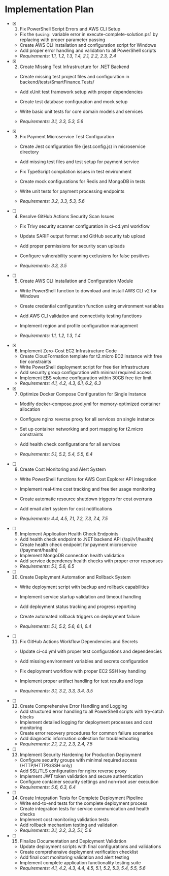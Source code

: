 # Implementation Plan

- [x] 1. Fix PowerShell Script Errors and AWS CLI Setup


  - Fix the `$using:` variable error in execute-complete-solution.ps1 by replacing with proper parameter passing
  - Create AWS CLI installation and configuration script for Windows
  - Add proper error handling and validation to all PowerShell scripts
  - _Requirements: 1.1, 1.2, 1.3, 1.4, 2.1, 2.2, 2.3, 2.4_



- [x] 2. Create Missing Test Infrastructure for .NET Backend



  - Create missing test project files and configuration in backend/tests/SmartFinance.Tests/
  - Add xUnit test framework setup with proper dependencies
  - Create test database configuration and mock setup


  - Write basic unit tests for core domain models and services
  - _Requirements: 3.1, 3.3, 5.3, 5.6_

- [x] 3. Fix Payment Microservice Test Configuration



  - Create Jest configuration file (jest.config.js) in microservice directory
  - Add missing test files and test setup for payment service


  - Fix TypeScript compilation issues in test environment
  - Create mock configurations for Redis and MongoDB in tests
  - Write unit tests for payment processing endpoints
  - _Requirements: 3.2, 3.3, 5.3, 5.6_



- [ ] 4. Resolve GitHub Actions Security Scan Issues
  - Fix Trivy security scanner configuration in ci-cd.yml workflow
  - Update SARIF output format and GitHub security tab upload
  - Add proper permissions for security scan uploads
  - Configure vulnerability scanning exclusions for false positives


  - _Requirements: 3.3, 3.5_

- [ ] 5. Create AWS CLI Installation and Configuration Module
  - Write PowerShell function to download and install AWS CLI v2 for Windows
  - Create credential configuration function using environment variables


  - Add AWS CLI validation and connectivity testing functions
  - Implement region and profile configuration management
  - _Requirements: 1.1, 1.2, 1.3, 1.4_

- [x] 6. Implement Zero-Cost EC2 Infrastructure Code


  - Create CloudFormation template for t2.micro EC2 instance with free tier constraints
  - Write PowerShell deployment script for free tier infrastructure
  - Add security group configuration with minimal required access
  - Implement EBS volume configuration within 30GB free tier limit
  - _Requirements: 4.1, 4.2, 4.3, 6.1, 6.2, 6.3_



- [x] 7. Optimize Docker Compose Configuration for Single Instance



  - Modify docker-compose.prod.yml for memory-optimized container allocation
  - Configure nginx reverse proxy for all services on single instance
  - Set up container networking and port mapping for t2.micro constraints


  - Add health check configurations for all services
  - _Requirements: 5.1, 5.2, 5.4, 5.5, 6.4_

- [ ] 8. Create Cost Monitoring and Alert System
  - Write PowerShell functions for AWS Cost Explorer API integration


  - Implement real-time cost tracking and free tier usage monitoring
  - Create automatic resource shutdown triggers for cost overruns
  - Add email alert system for cost notifications
  - _Requirements: 4.4, 4.5, 7.1, 7.2, 7.3, 7.4, 7.5_


- [ ] 9. Implement Application Health Check Endpoints


  - Add health check endpoint to .NET backend API (/api/v1/health)
  - Create health check endpoint for payment microservice (/payment/health)
  - Implement MongoDB connection health validation
  - Add service dependency health checks with proper error responses
  - _Requirements: 5.1, 5.6, 6.5_


- [ ] 10. Create Deployment Automation and Rollback System
  - Write deployment script with backup and rollback capabilities
  - Implement service startup validation and timeout handling
  - Add deployment status tracking and progress reporting
  - Create automated rollback triggers on deployment failure

  - _Requirements: 5.1, 5.2, 5.6, 6.1, 6.4_

- [ ] 11. Fix GitHub Actions Workflow Dependencies and Secrets
  - Update ci-cd.yml with proper test configurations and dependencies
  - Add missing environment variables and secrets configuration
  - Fix deployment workflow with proper EC2 SSH key handling



  - Implement proper artifact handling for test results and logs
  - _Requirements: 3.1, 3.2, 3.3, 3.4, 3.5_

- [ ] 12. Create Comprehensive Error Handling and Logging
  - Add structured error handling to all PowerShell scripts with try-catch blocks
  - Implement detailed logging for deployment processes and cost monitoring
  - Create error recovery procedures for common failure scenarios
  - Add diagnostic information collection for troubleshooting
  - _Requirements: 2.1, 2.2, 2.3, 2.4, 7.5_

- [ ] 13. Implement Security Hardening for Production Deployment
  - Configure security groups with minimal required access (HTTP/HTTPS/SSH only)
  - Add SSL/TLS configuration for nginx reverse proxy
  - Implement JWT token validation and secure authentication
  - Configure container security settings and non-root user execution
  - _Requirements: 5.6, 6.3, 6.4_

- [ ] 14. Create Integration Tests for Complete Deployment Pipeline
  - Write end-to-end tests for the complete deployment process
  - Create integration tests for service communication and health checks
  - Implement cost monitoring validation tests
  - Add rollback mechanism testing and validation
  - _Requirements: 3.1, 3.2, 3.3, 5.1, 5.6_

- [ ] 15. Finalize Documentation and Deployment Validation
  - Update deployment scripts with final configurations and validations
  - Create comprehensive deployment verification checklist
  - Add final cost monitoring validation and alert testing
  - Implement complete application functionality testing suite
  - _Requirements: 4.1, 4.2, 4.3, 4.4, 4.5, 5.1, 5.2, 5.3, 5.4, 5.5, 5.6_